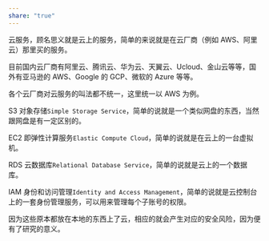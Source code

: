 ```yaml
---
share: "true"
---
```


云服务，顾名思义就是云上的服务，简单的来说就是在云厂商（例如 AWS、阿里云）那里买的服务。

目前国内云厂商有阿里云、腾讯云、华为云、天翼云、Ucloud、金山云等等，国外有亚马逊的 AWS、Google 的 GCP、微软的 Azure 等等。

各个云厂商对云服务的叫法都不统一，这里统一以 AWS 为例。

S3 对象存储`Simple Storage Service`，简单的说就是一个类似网盘的东西，当然跟网盘是有一定区别的。

EC2 即弹性计算服务`Elastic Compute Cloud`，简单的说就是在云上的一台虚拟机。

RDS 云数据库`Relational Database Service`，简单的说就是云上的一个数据库。

IAM 身份和访问管理`Identity and Access Management`，简单的说就是云控制台上的一套身份管理服务，可以用来管理每个子账号的权限。

  

因为这些原本都放在本地的东西上了云，相应的就会产生对应的安全风险，因为便有了研究的意义。